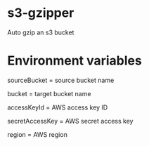 # s3-gzipper
Auto gzip an s3 bucket

# Environment variables
sourceBucket = source bucket name

bucket = target bucket name

accessKeyId = AWS access key ID

secretAccessKey = AWS secret access key

region = AWS region
